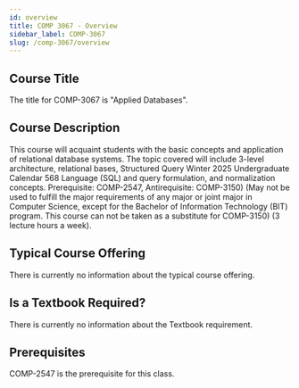 ```yaml
---
id: overview
title: COMP 3067 - Overview
sidebar_label: COMP-3067
slug: /comp-3067/overview
---
```


## Course Title

The title for COMP-3067 is "Applied Databases".

## Course Description

This course will acquaint students with the basic concepts and application of relational database systems. The topic covered will include 3-level architecture, relational bases, Structured Query Winter 2025 Undergraduate Calendar 568 Language (SQL) and query formulation, and normalization concepts. Prerequisite: COMP-2547, Antirequisite: COMP-3150) (May not be used to fulfill the major requirements of any major or joint major in Computer Science, except for the Bachelor of Information Technology (BIT) program. This course can not be taken as a substitute for COMP-3150) (3 lecture hours a week).

## Typical Course Offering

There is currently no information about the typical course offering.  

## Is a Textbook Required?

There is currently no information about the Textbook requirement.

## Prerequisites

COMP-2547 is the prerequisite for this class.

